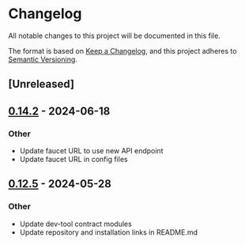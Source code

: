 # Changelog
All notable changes to this project will be documented in this file.

The format is based on [Keep a Changelog](https://keepachangelog.com/en/1.0.0/),
and this project adheres to [Semantic Versioning](https://semver.org/spec/v2.0.0.html).

## [Unreleased]

## [0.14.2](https://github.com/utnet-org/utility-cli-rs/compare/unc-v0.14.1...unc-v0.14.2) - 2024-06-18

### Other
- Update faucet URL to use new API endpoint
- Update faucet URL in config files

## [0.12.5](https://github.com/utnet-org/utility-cli-rs/compare/unc-v0.12.4...unc-v0.12.5) - 2024-05-28

### Other
- Update dev-tool contract modules
- Update repository and installation links in README.md
